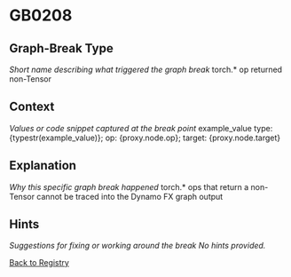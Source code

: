 # GB0208

## Graph-Break Type
*Short name describing what triggered the graph break*
torch.* op returned non-Tensor

## Context
*Values or code snippet captured at the break point*
example_value type: {typestr(example_value)}; op: {proxy.node.op}; target: {proxy.node.target}

## Explanation
*Why this specific graph break happened*
torch.* ops that return a non-Tensor cannot be traced into the Dynamo FX graph output

## Hints
*Suggestions for fixing or working around the break*
*No hints provided.*



[Back to Registry](../index.md)
